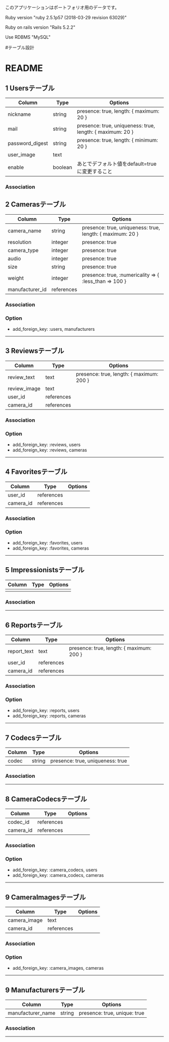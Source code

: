
このアプリケーションはポートフォリオ用のデータです。

Ruby version "ruby 2.5.1p57 (2018-03-29 revision 63029)"

Ruby on rails version "Rails 5.2.2"

Use RDBMS "MySQL"


#テーブル設計

# README

## 1 Usersテーブル

|Column|Type|Options|
|------|----|-------|
|nickname       |string |presence: true, length: { maximum: 20 }|
|mail           |string |presence: true, uniqueness: true, length: { maximum: 20 } |
|password_digest|string|presence: true, length: { minimum: 20 }|
|user_image     |text  |                                    |
|enable     |boolean  | あとでデフォルト値をdefault=trueに変更すること |

### Association


## 2 Camerasテーブル

|Column|Type|Options|
|------|----|-------|
|camera_name |string |presence: true, uniqueness: true, length: { maximum: 20 } |
|resolution  |integer|presence: true |
|camera_type |integer|presence: true |
|audio       |integer|presence: true |
|size        |string |presence: true |
|weight      |integer|presence: true, :numericality => { :less_than => 100 }|
|manufacturer_id |references| |

### Association


### Option
- add_foreign_key: :users, manufacturers
***
## 3 Reviewsテーブル

|Column|Type|Options|
|------|----|-------|
|review_text  |text       |presence: true, length: { maximum: 200 }|
|review_image |text       ||
|user_id      |references ||
|camera_id    |references ||

### Association

### Option
- add_foreign_key: :reviews, users
- add_foreign_key: :reviews, cameras

***
## 4 Favoritesテーブル

|Column|Type|Options|
|------|----|-------|
|user_id      |references||
|camera_id    |references||


### Association

### Option
- add_foreign_key: :favorites, users
- add_foreign_key: :favorites, cameras
***

## 5 Impressionistsテーブル

|Column|Type|Options|
|------|----|-------|
||||

### Association

***

## 6 Reportsテーブル

|Column|Type|Options|
|------|----|-------|
|report_text|text|presence: true, length: { maximum: 200 }|
|user_id  |references||
|camera_id  |references||

### Association

### Option
- add_foreign_key: :reports, users
- add_foreign_key: :reports, cameras
***

## 7 Codecsテーブル

|Column|Type|Options|
|------|----|-------|
|codec   |string|presence: true, uniqueness: true|


### Association

***

## 8 CameraCodecsテーブル

|Column|Type|Options|
|------|----|-------|
|codec_id  |references||
|camera_id  |references||

### Association

### Option
- add_foreign_key: :camera_codecs, users
- add_foreign_key: :camera_codecs, cameras
***
## 9 CameraImagesテーブル

|Column|Type|Options|
|------|----|-------|
|camera_image|text||
|camera_id  |references||

### Association

### Option
- add_foreign_key: :camera_images, cameras

***
## 9 Manufacturersテーブル

|Column|Type|Options|
|------|----|-------|
|manufacturer_name|string|presence: true, unique: true|

### Association

***
